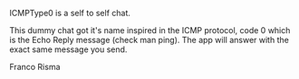 ICMPType0 is a self to self chat.

This dummy chat got it's name inspired in the ICMP protocol, code 0 which is the Echo Reply message (check man ping).
The app will answer with the exact same message you send.

Franco Risma
